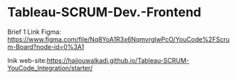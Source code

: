 # Tableau-SCRUM-Dev.-Frontend
Brief 1
Link Figma: https://www.figma.com/file/Nq8YoA1R3x6NqmvrglwPcO/YouCode%2FScrum-Board?node-id=0%3A1


lnik web-site:https://hajjouwalkadi.github.io/Tableau-SCRUM-YouCode_Integration/starter/
